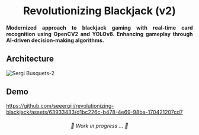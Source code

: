 <h1 align="center"> Revolutionizing Blackjack (v2) </h1>

<h4 align="justify"> Modernized approach to blackjack gaming with real-time card recognition using OpenCV2 and YOLOv8. Enhancing gameplay through AI-driven decision-making algorithms. </h4>

<h2 align="justify"> Architecture </h2>

![Sergi Busquets-2](https://github.com/seeergiii/revolutionizing-blackjack/assets/63933433/282eb8d0-2ddf-4d17-8f58-7d2e870ef37b)

<h2 align="justify"> Demo </h2>

https://github.com/seeergiii/revolutionizing-blackjack/assets/63933433/d1bc226c-b478-4e69-98ba-170421207cd7

<h6 align="center"> 🚧 Work in progress ... 🚧 </h6>
